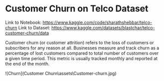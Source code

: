 # Customer Churn on Telco Dataset

Link to Notebook: https://www.kaggle.com/code/sharathshebbar/telco-churn
Link to Dataset: https://www.kaggle.com/datasets/blastchar/telco-customer-churn/data

Customer churn (or customer attrition) refers to the loss of customers or subscribers for any reason at all. Businesses measure and track churn as a percentage of lost customers compared to total number of customers over a given time period. This metric is usually tracked monthly and reported at the end of the month.

![Churn](Customer Churn\assets\Customer-churn.jpg)